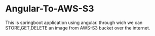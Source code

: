 # Angular-To-AWS-S3
This is springboot application using angular.
through wich we can STORE,GET,DELETE an image from AWS-S3 bucket over the internet.
